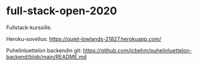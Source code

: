 # full-stack-open-2020

Fullstack-kurssille.

Heroku-sovellus: https://quiet-lowlands-21827.herokuapp.com/

Puhelinluettelon backendin git: https://github.com/jcbehm/puhelinluettelon-backend/blob/main/README.md

